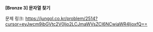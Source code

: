 **[Bronze 3] 문자열 찾기**

문제 링크: https://jungol.co.kr/problem/2514?cursor=eyJwcm9ibGVtc2V0Ijo2LCJmaWVsZCI6NCwiaWR4IjoxfQ==
